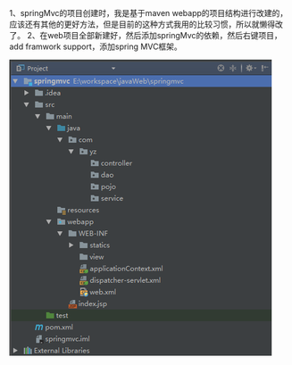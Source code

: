 1、springMvc的项目创建时，我是基于maven webapp的项目结构进行改建的，应该还有其他的更好方法，但是目前的这种方式我用的比较习惯，所以就懒得改了。
2、在web项目全部新建好，然后添加springMvc的依赖，然后右键项目，add framwork support，添加spring MVC框架。

![avatar](https://github.com/wldld/workSetting/blob/master/springMvc%E9%A1%B9%E7%9B%AE%E7%BB%93%E6%9E%84.jpg)
